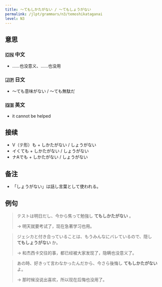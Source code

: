 ```yaml
---
title: 〜てもしかたがない / 〜てもしょうがない
permalink: /jlpt/grammars/n3/temoshikataganai
level: N3
---
```


## 意思

### 🇨🇳 中文

- ……也没意义、……也没用

### 🇯🇵 日文

- 〜ても意味がない / 〜ても無駄だ

### 🇬🇧 英文

- it cannot be helped

## 接续

- V（テ形）も + しかたがない / しょうがない
- イくても + しかたがない / しょうがない
- ナAでも + しかたがない / しょうがない

## 备注

- 「しょうがない」は話し言葉として使われる。

## 例句

> テストは明日だし、今から焦って勉強し **てもしかたがない** 。
>
> → 明天就要考试了，现在急著学习也用。

> ジェシカと付き合っていることは、もうみんなにバレているので、隠し **てもしょうがない** か。
>
> → 和杰西卡交往的事，都已经被大家发现了，隐瞒也没意义了。

> あの時、好きって言わなかったんだから、今さら後悔し **てもしかたがない** よ。
>
> → 那时候没说出喜欢，所以现在后悔也没用了。


